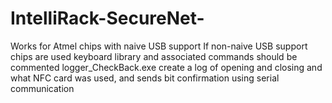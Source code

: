 # IntelliRack-SecureNet-
Works for Atmel chips with naive USB support 
If non-naive USB support chips are used keyboard library and associated commands should be commented
logger_CheckBack.exe create a log of opening and closing and what NFC card was used, and sends bit confirmation using serial communication
 
